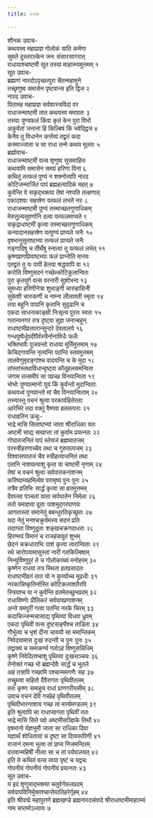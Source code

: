 ```yaml
---
title: ००७

---
```

शौनक उवाच-  
कथयस्व महाप्राज्ञ गोलोकं याति कर्मणा  
सुमते दुस्तरात्केन जनः संसारसागरात्  
राधायाश्चाष्टमी सूत तस्या माहात्म्यमुत्तमम् १  
सूत उवाच-  
ब्रह्माणं नारदोऽपृच्छत्पुरा चैतन्महामुने  
तच्छृणुष्व समासेन पृष्टवान्स इति द्विज २  
नारद उवाच-  
पितामह महाप्राज्ञ सर्वशास्त्रविदां वर  
राधाजन्माष्टमी तात कथयस्व ममाग्रतः ३  
तस्याः पुण्यफलं किंवा कृतं केन पुरा विभो  
अकुर्वतां जनानां हि किल्बिषं किं भवेद्द्विज ४  
केनैव तु विधानेन कर्त्तव्यं तद्व्रतं कदा  
कस्माज्जाता च सा राधा तन्मे कथय मूलतः ५  
ब्रह्मोवाच-  
राधाजन्माष्टमीं वत्स शृणुष्व सुसमाहितः  
कथयामि समासेन समग्रं हरिणा विना ६  
कथितुं तत्फलं पुण्यं न शक्नोत्यपि नारद  
कोटिजन्मार्जितं पापं ब्रह्महत्यादिकं महत् ७  
कुर्वन्ति ये सकृद्भक्त्या तेषां नश्यति तत्क्षणात्  
एकादश्याः सहस्रेण यत्फलं लभते नरः ८  
राधाजन्माष्टमी पुण्यं तस्माच्छतगुणाधिकम्  
मेरुतुल्यसुवर्णानि दत्वा यत्फलमाप्यते ९  
सकृद्राधाष्टमीं कृत्वा तस्माच्छतगुणाधिकम्  
कन्यादानसहस्रेण यत्पुण्यं प्राप्यते जनैः १०  
वृषभानुसुताष्टम्या तत्फलं प्राप्यते जनैः  
गङ्गादिषु च तीर्थेषु स्नात्वा तु यत्फलं लभेत् ११  
कृष्णप्राणप्रियाष्टम्याः फलं प्राप्नोति मानवः  
एतद्व्रतं तु यः पापी हेलया श्रद्धयापि वा १२  
करोति विष्णुसदनं गच्छेत्कोटिकुलान्वितः  
पुरा कृतयुगे वत्स वरनारी सुशोभना १३  
सुमध्या हरिणीनेत्रा शुभाङ्गी चारुहासिनी  
सुकेशी चारुकर्णी च नाम्ना लीलावती स्मृता १४  
तया बहूनि पापानि कृतानि सुदृढानि च  
एकदा साधनाकाङ्क्षी निःसृत्य पुरतः स्वतः १५  
गतान्यनगरं तत्र दृष्ट्वा सुज्ञ जनान्बहून्  
राधाष्टमीव्रतपरान्सुन्दरे देवतालये १६  
गन्धपुष्पैर्धूपदीपैर्वस्त्रैर्नानाविधैः फलैः  
भक्तिभावैः पूजयन्तो राधाया मूर्तिमुत्तमाम् १७  
केचिद्गायन्ति नृत्यन्ति पठन्ति स्तवमुत्तमम्  
तालवेणुमृदङ्गांश्च वादयन्ति च के मुदा १८  
तांस्तांस्तथाविधान्दृष्ट्वा कौतूहलसमन्विता  
जगाम तत्समीपं सा पप्रच्छ विनयान्विता १९  
भोभोः पुण्यात्मानो यूयं किं कुर्वन्तो मुदान्विताः  
कथयध्वं पुण्यवन्तो मां चैव विनयान्विताम् २०  
तस्यास्तु वचनं श्रुत्वा परकार्यहितेरताः  
आरेभिरे तदा वक्तुं वैष्णवा व्रततत्पराः २१  
राधाव्रतिन ऊचुः-  
भाद्रे मासि सिताष्टम्यां जाता श्रीराधिका यतः  
अष्टमी साद्य सम्प्राप्ता तां कुर्वाम प्रयत्नतः २२  
गोघातजनितं पापं स्तेयजं ब्रह्मघातजम्  
परस्त्रीहरणाच्चैव तथा च गुरुतल्पजम् २३  
विश्वासघातजं चैव स्त्रीहत्याजनितं तथा  
एतानि नाशयत्याशु कृता या चाष्टमी नृणाम् २४  
तेषां च वचनं श्रुत्वा सर्वपातकनाशनम्  
करिष्याम्यहमित्येव परामृष्य पुनः पुनः २५  
तत्रैव व्रतिभिः सार्द्धं कृत्वा सा व्रतमुत्तमम्  
दैवात्सा पञ्चतां याता सर्पघातेन निर्मला २६  
ततो यमाज्ञया दूताः पाशमुद्गरपाणयः  
आगतास्तां समानेतुं बबन्धुरतिकृच्छ्रतः २७  
यदा नेतुं मनश्चक्रुर्यमस्य सदनं प्रति  
तदागता विष्णुदूताः शङ्खचक्रगदाधराः २८  
हिरण्मयं विमानं च राजहंसयुतं शुभम्  
छेदनं चक्रधाराभिः पाशं कृत्वा त्वरान्विताः २९  
रथे चारोपयामासुस्तां नारीं गतकिल्बिषाम्  
निन्युर्विष्णुपुरं ते च गोलोकाख्यं मनोहरम् ३०  
कृष्णेन राधया तत्र स्थिता व्रतप्रसादतः  
राधाष्टमीव्रतं तात यो न कुर्य्याच्च मूढधीः ३१  
नरकान्निष्कृतिर्नास्ति कोटिकल्पशतैरपि  
स्त्रियश्च या न कुर्वन्ति व्रतमेतच्छुभप्रदम् ३२  
राधाविष्णोः प्रीतिकरं सर्वपापप्रणाशनम्  
अन्ते यमपुरीं गत्वा पतन्ति नरके चिरम् ३३  
कदाचिज्जन्मचासाद्य पृथिव्यां विधवा ध्रुवम्  
एकदा पृथिवी वत्स दुष्टसङ्घैश्च ताडिता ३४  
गौर्भूत्वा च भृशं दीना चाययौ सा ममान्तिकम्  
निवेदयामास दुःखं रुदन्ती च पुनः पुनः ३५  
तद्वाक्यं च समाकर्ण्य गतोऽहं विष्णुसन्निधिम्  
कृष्णे निवेदितश्चाशु पृथिव्या दुःखसञ्चयः ३६  
तेनोक्तं गच्छ भो ब्रह्मन्देवैः सार्द्धं च भूतले  
अहं तत्रापि गच्छामि पश्चान्ममगणैः सह ३७  
तच्छ्रुत्वा सहितो दैवैरागतः पृथिवीतलम्  
ततः कृष्णः समाहूय राधां प्राणगरीयसीम् ३८  
उवाच वचनं देवि गच्छेहं पृथिवीतलम्  
पृथिवीभारनाशाय गच्छ त्वं मर्त्त्यमण्डलम् ३९  
इति श्रुत्वापि सा राधाप्यागता पृथिवीं ततः  
भाद्रे मासि सिते पक्षे अष्टमीसञ्ज्ञिके तिथौ ४०  
वृषभानो र्यज्ञभूमौ जाता सा राधिका दिवा  
यज्ञार्थं शोधितायां च दृष्टा सा दिव्यरूपिणी ४१  
राजानं दमना भूत्वा तां प्राप्य निजमन्दिरम्  
दत्तवान्महिषीं नीत्वा सा च तां पर्यपालयत् ४२  
इति ते कथितं वत्स त्वया पृष्टं च यद्वचः  
गोपनीयं गोपनीयं गोपनीयं प्रयत्नतः ४३  
सूत उवाच-  
य इदं शृणुयाद्भक्त्या चतुर्वर्गफलप्रदम्  
सर्वपापविनिर्मुक्तश्चान्तेयातिहरेर्गृहम् ४४  
इति श्रीपाद्मे महापुराणे ब्रह्मखण्डे ब्रह्मनारदसंवादे श्रीराधाष्टमीमाहात्म्यं  
नाम सप्तमोऽध्यायः ७